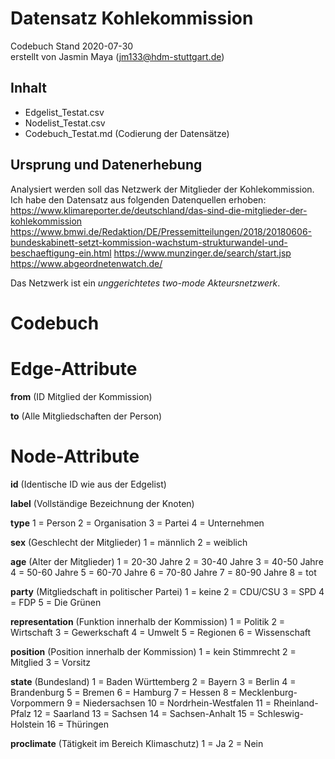 # Datensatz Kohlekommission #
Codebuch Stand 2020-07-30   
erstellt von Jasmin Maya (jm133@hdm-stuttgart.de)

## Inhalt
- Edgelist_Testat.csv
- Nodelist_Testat.csv
- Codebuch_Testat.md (Codierung der Datensätze)

## Ursprung und Datenerhebung
Analysiert werden soll das Netzwerk der Mitglieder der Kohlekommission. Ich habe den Datensatz aus folgenden Datenquellen erhoben:
https://www.klimareporter.de/deutschland/das-sind-die-mitglieder-der-kohlekommission
https://www.bmwi.de/Redaktion/DE/Pressemitteilungen/2018/20180606-bundeskabinett-setzt-kommission-wachstum-strukturwandel-und-beschaeftigung-ein.html
https://www.munzinger.de/search/start.jsp
https://www.abgeordnetenwatch.de/

Das Netzwerk ist ein *unggerichtetes two-mode Akteursnetzwerk*.


# Codebuch


# Edge-Attribute

**from**
(ID Mitglied der Kommission)

**to**
(Alle Mitgliedschaften der Person)


# Node-Attribute

**id**
(Identische ID wie aus der Edgelist)

**label**
(Vollständige Bezeichnung der Knoten)

**type**
1 = Person 2 = Organisation 3 = Partei 4 = Unternehmen

**sex**
(Geschlecht der Mitglieder)
1 = männlich 2 = weiblich

**age**
(Alter der Mitglieder)
1 = 20-30 Jahre 2 = 30-40 Jahre 3 = 40-50 Jahre 4 = 50-60 Jahre 5 = 60-70 Jahre 6 = 70-80 Jahre 7 = 80-90 Jahre 8 = tot

**party**
(Mitgliedschaft in politischer Partei)
1 = keine 2 = CDU/CSU 3 = SPD 4 = FDP 5 = Die Grünen

**representation**
(Funktion innerhalb der Kommission)
1 = Politik 2 = Wirtschaft 3 = Gewerkschaft 4 = Umwelt 5 = Regionen 6 = Wissenschaft

**position**
(Position innerhalb der Kommission)
1 = kein Stimmrecht 2 = Mitglied 3 = Vorsitz

**state**
(Bundesland)
1 = Baden Württemberg 2 = Bayern 3 = Berlin 4 = Brandenburg 5 = Bremen 6 = Hamburg 7 = Hessen 8 = Mecklenburg-Vorpommern 9 = Niedersachsen 10 = Nordrhein-Westfalen 11 = Rheinland-Pfalz 12 = Saarland 13 = Sachsen 14 = Sachsen-Anhalt 15 = Schleswig-Holstein 16 = Thüringen

**proclimate**
(Tätigkeit im Bereich Klimaschutz)
1 = Ja 2 = Nein
